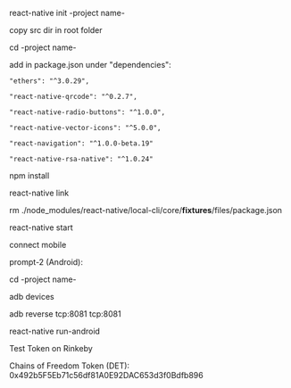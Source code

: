 react-native init -project name-

copy src dir in root folder

cd -project name-

add in package.json under "dependencies":

	"ethers": "^3.0.29",
	
	"react-native-qrcode": "^0.2.7",
	
    "react-native-radio-buttons": "^1.0.0",
    
    "react-native-vector-icons": "^5.0.0",
    
    "react-navigation": "^1.0.0-beta.19"
    
    "react-native-rsa-native": "^1.0.24"
    
npm install

react-native link

rm ./node_modules/react-native/local-cli/core/__fixtures__/files/package.json

react-native start


connect mobile


prompt-2 (Android):

cd -project name-

adb devices

adb reverse tcp:8081 tcp:8081

react-native run-android



Test Token on Rinkeby

Chains of Freedom Token (DET): 0x492b5F5Eb71c56df81A0E92DAC653d3f0Bdfb896

